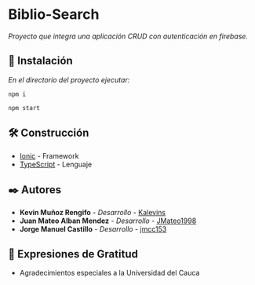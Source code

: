 # Biblio-Search

_Proyecto que integra una aplicación CRUD con autenticación en firebase._

## 🔧 Instalación

_En el directorio del proyecto ejecutar:_

```
npm i
```

```
npm start
```

## 🛠️ Construcción

* [Ionic](https://ionicframework.com/) - Framework
* [TypeScript](https://www.typescriptlang.org/) - Lenguaje

## ✒️ Autores

* **Kevin Muñoz Rengifo** - *Desarrollo* - [Kalevins](https://github.com/Kalevins)
* **Juan Mateo Alban Mendez** - *Desarrollo* - [JMateo1998](https://github.com/JMateo1998)
* **Jorge Manuel Castillo** - *Desarrollo* - [jmcc153](https://github.com/jmcc153)

## 🎁 Expresiones de Gratitud

* Agradecimientos especiales a la Universidad del Cauca
